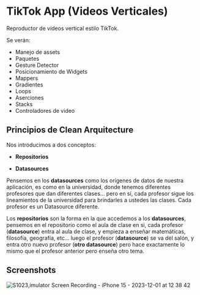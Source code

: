 
# TikTok App (Videos Verticales)

Reproductor de videos vertical estilo TikTok.

Se verán:

- Manejo de assets
- Paquetes
- Gesture Detector
- Posicionamiento de Widgets
- Mappers
- Gradientes
- Loops
- Aserciones
- Stacks
- Controladores de video


## Principios de Clean Arquitecture
Nos introducimos a dos conceptos:

- **Repositorios**

- **Datasources**

Pensemos en los **datasources** como los orígenes de datos de nuestra aplicación, es como en la universidad, donde tenemos diferentes profesores que dan diferentes clases... pero en sí, cada profesor sigue los lineamientos de la universidad para brindarles a ustedes las clases. Cada profesor es un Datasource diferente.


Los **repositorios** son la forma en la que accedemos a los **datasources**, pensemos en el repositorio como el aula de clase en si, cada profesor (**datasource**) entra al aula de clase, y empieza a enseñar matemáticas, filosofía, geografía, etc... luego el profesor (**datasource**) se va del salón, y entra otro nuevo profesor (**otro datasource**) pero hace exactamente lo mismo que el profesor anterior pero enseña otro tema.


## Screenshots

![S1023,imulator Screen Recording - iPhone 15 - 2023-12-01 at 12 38 42](https://github.com/manuelsalinas-mx/Flutter-Projects/assets/110424672/1ff17987-d60e-4743-811c-05b3493f6791)



